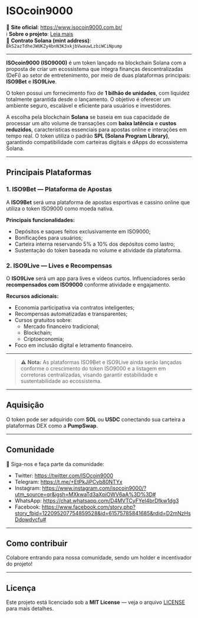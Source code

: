 # ISOcoin9000

🔗 **Site oficial**: https://www.isocoin9000.com.br/  
ℹ️ **Sobre o projeto**: [Leia mais](https://www.isocoin9000.com.br/sobre.html)  
📜 **Contrato Solana (mint address)**: `BkS2azTdheJWUKZy4bnN3K3xkjbVwauwLzbiWCiNpump`

---

**ISOcoin9000 (ISO9000)** é um token lançado na blockchain Solana com a proposta de criar um ecossistema que integra finanças descentralizadas (DeFi) ao setor de entretenimento, por meio de duas plataformas principais: **ISO9Bet** e **ISO9Live**.

O token possui um fornecimento fixo de **1 bilhão de unidades**, com liquidez totalmente garantida desde o lançamento. O objetivo é oferecer um ambiente seguro, escalável e eficiente para usuários e investidores.

A escolha pela blockchain **Solana** se baseia em sua capacidade de processar um alto volume de transações com **baixa latência** e **custos reduzidos**, características essenciais para apostas online e interações em tempo real. O token utiliza o padrão **SPL (Solana Program Library)**, garantindo compatibilidade com carteiras digitais e dApps do ecossistema Solana.

---

## Principais Plataformas

### 1. ISO9Bet — Plataforma de Apostas

A **ISO9Bet** será uma plataforma de apostas esportivas e cassino online que utiliza o token ISO9000 como moeda nativa.

**Principais funcionalidades:**
- Depósitos e saques feitos exclusivamente em ISO9000;
- Bonificações para usuários;
- Carteira interna reservando 5% a 10% dos depósitos como lastro;
- Sustentação do token baseada no volume e atividade da plataforma.

### 2. ISO9Live — Lives e Recompensas

O **ISO9Live** será um app para lives e vídeos curtos. Influenciadores serão **recompensados com ISO9000** conforme atividade e engajamento.

**Recursos adicionais:**
- Economia participativa via contratos inteligentes;
- Recompensas automatizadas e transparentes;
- Cursos gratuitos sobre:
  - Mercado financeiro tradicional;
  - Blockchain;
  - Criptoeconomia;
- Foco em inclusão digital e letramento financeiro.

---

> ⚠️ **Nota:** As plataformas ISO9Bet e ISO9Live ainda serão lançadas conforme o crescimento do token ISO9000 e a listagem em corretoras centralizadas, visando garantir estabilidade e sustentabilidade ao ecossistema.

---

## Aquisição

O token pode ser adquirido com **SOL** ou **USDC** conectando sua carteira a plataformas DEX como a **PumpSwap**.

---

## Comunidade

📢 Siga-nos e faça parte da comunidade:  
- Twitter: https://twitter.com/ISOcoin9000  
- Telegram: https://t.me/+EtPkJiPCvb80NTYx  
- Instagram: https://www.instagram.com/isocoin9000/?utm_source=qr&igsh=MXkwaTd3aXpiOWV6aA%3D%3D#  
- WhatsApp: https://chat.whatsapp.com/D4MVTCyFYeI4brDfkw1dg3  
- Facebook: https://www.facebook.com/story.php?story_fbid=122095207754859528&id=61575785841685&rdid=D2mNzHsDdowdvcfu#

---

## Como contribuir

Colabore entrando para nossa comunidade, sendo um holder e incentivador do projeto!

---

## Licença

Este projeto está licenciado sob a **MIT License** — veja o arquivo [LICENSE](LICENSE) para mais detalhes.
